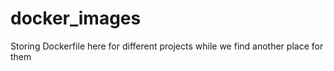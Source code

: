 # docker_images

Storing Dockerfile here for different projects while we find another place for them
